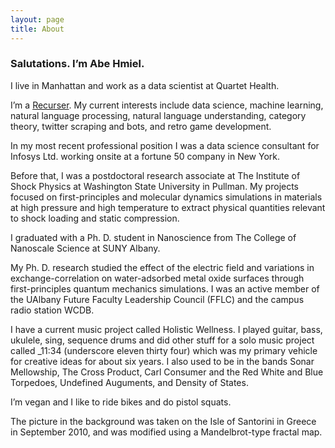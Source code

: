 ```yaml
---
layout: page
title: About
---
```


### Salutations. I’m Abe Hmiel.

I live in Manhattan and work as a data scientist at Quartet Health.

I’m a [Recurser](https://www.recurse.com/). My current interests include data science, machine learning, natural language processing, natural language understanding, category theory, twitter scraping and bots, and retro game development.

In my most recent professional position I was a data science consultant for Infosys Ltd. working onsite at a fortune 50 company in New York.

Before that, I was a postdoctoral research associate at The Institute of Shock Physics at Washington State University in Pullman. My projects focused on first-principles and molecular dynamics simulations in materials at high pressure and high temperature to extract physical quantities relevant to shock loading and static compression.

I graduated with a Ph. D. student in Nanoscience from The College of Nanoscale Science at SUNY Albany.

My Ph. D. research studied the effect of the electric field and variations in exchange-correlation on water-adsorbed metal oxide surfaces through first-principles quantum mechanics simulations. I was an active member of the UAlbany Future Faculty Leadership Council (FFLC) and the campus radio station WCDB.

I have a current music project called Holistic Wellness. I played guitar, bass, ukulele, sing, sequence drums and did other stuff for a solo music project called \_11:34 (underscore eleven thirty four) which was my primary vehicle for creative ideas for about six years. I also used to be in the bands Sonar Mellowship, The Cross Product, Carl Consumer and the Red White and Blue Torpedoes, Undefined Auguments, and Density of States.

I’m vegan and I like to ride bikes and do pistol squats.

The picture in the background was taken on the Isle of Santorini in Greece in September 2010, and was modified using a Mandelbrot-type fractal map.
